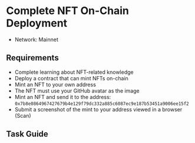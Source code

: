 # Complete NFT On-Chain Deployment

- Network: Mainnet

## Requirements

- Complete learning about NFT-related knowledge
- Deploy a contract that can mint NFTs on-chain
- Mint an NFT to your own address
- The NFT must use your GitHub avatar as the image
- Mint an NFT and send it to the address: `0x7b8e0864967427679b4e129f79dc332a885c6087ec9e187b53451a9006ee15f2`
- Submit a screenshot of the mint to your address viewed in a browser (Scan)

## Task Guide
